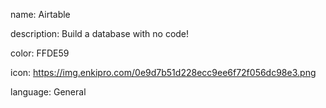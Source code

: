 name: Airtable

description: Build a database with no code!

color: FFDE59

icon: https://img.enkipro.com/0e9d7b51d228ecc9ee6f72f056dc98e3.png

language: General